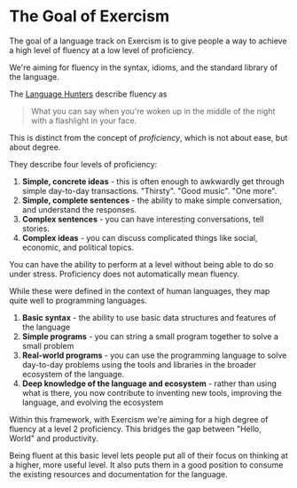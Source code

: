 # The Goal of Exercism

The goal of a language track on Exercism is to give people a way to achieve a high level of fluency at a low level of proficiency.

We're aiming for fluency in the syntax, idioms, and the standard library of the language.

The [Language Hunters][language-hunters] describe fluency as

> What you can say when you're woken up in the middle of the night with a flashlight in your face.

This is distinct from the concept of _proficiency_, which is not about ease, but about degree.

They describe four levels of proficiency:

1. **Simple, concrete ideas** - this is often enough to awkwardly get through simple day-to-day transactions. "Thirsty". "Good music". "One more".
1. **Simple, complete sentences** - the ability to make simple conversation, and understand the responses.
1. **Complex sentences** - you can have interesting conversations, tell stories.
1. **Complex ideas** - you can discuss complicated things like social, economic, and political topics.

You can have the ability to perform at a level without being able to do so under stress. Proficiency does not automatically mean fluency.

While these were defined in the context of human languages, they map quite well to programming languages.

1. **Basic syntax** - the ability to use basic data structures and features of the language
1. **Simple programs** - you can string a small program together to solve a small problem
1. **Real-world programs** - you can use the programming language to solve day-to-day problems using the tools and libraries in the broader ecosystem of the language.
1. **Deep knowledge of the language and ecosystem** - rather than using what is there, you now contribute to inventing new tools, improving the language, and evolving the ecosystem

Within this framework, with Exercism we're aiming for a high degree of fluency at a level 2 proficiency. This bridges the gap between "Hello, World" and productivity.

Being fluent at this basic level lets people put all of their focus on thinking at a higher, more useful level. It also puts them in a good position to consume the existing resources and documentation for the language.

[language-hunters]: http://languagehunters.org/
